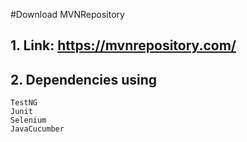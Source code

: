 #Download MVNRepository
## 1. Link: https://mvnrepository.com/
## 2. Dependencies using
    TestNG
    Junit
    Selenium
    JavaCucumber
